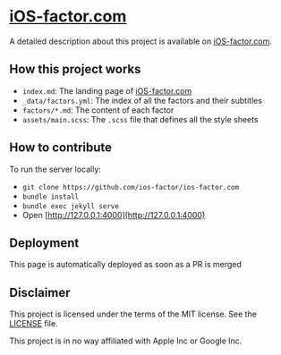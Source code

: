 # [iOS-factor.com](https://ios-factor.com)

A detailed description about this project is available on [iOS-factor.com](https://ios-factor.com).

## How this project works

- `index.md`: The landing page of [iOS-factor.com](https://ios-factor.com)
- `_data/factors.yml`: The index of all the factors and their subtitles
- `factors/*.md`: The content of each factor
- `assets/main.scss`: The `.scss` file that defines all the style sheets

## How to contribute

To run the server locally:

- `git clone https://github.com/ios-factor/ios-factor.com`
- `bundle install`
- `bundle exec jekyll serve`
- Open [http://127.0.0.1:4000](http://127.0.0.1:4000)

## Deployment

This page is automatically deployed as soon as a PR is merged

## Disclaimer

This project is licensed under the terms of the MIT license. See the [LICENSE](LICENSE) file.

This project is in no way affiliated with Apple Inc or Google Inc. 
